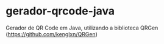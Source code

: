 # gerador-qrcode-java
Gerador de QR Code em Java, utilizando a biblioteca QRGen (https://github.com/kenglxn/QRGen)

